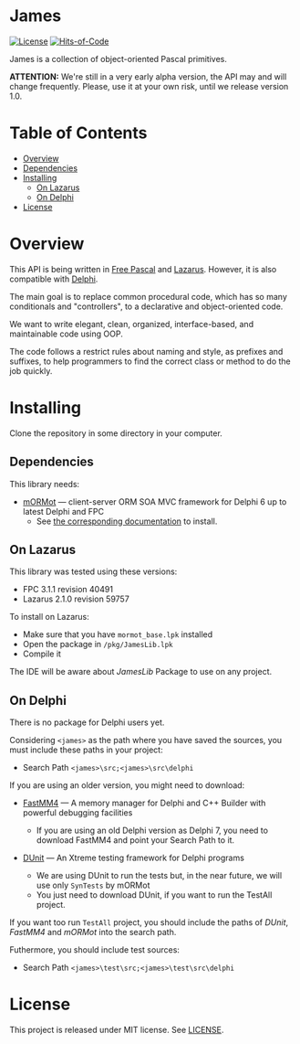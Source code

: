 # James

[![License](https://img.shields.io/badge/license-MIT-green.svg)](https://github.com/mdbs99/james/blob/master/README.md)
[![Hits-of-Code](https://hitsofcode.com/github/mdbs99/james)](https://hitsofcode.com/view/github.com/mdbs99/james)

James is a collection of object-oriented Pascal primitives.

**ATTENTION:** We're still in a very early alpha version, the API may and will change frequently. Please, use it at your own risk, until we release version 1.0.

# Table of Contents

- [Overview](#overview)
- [Dependencies](#dependencies)
- [Installing](#installing)
  - [On Lazarus](#on-lazarus)
  - [On Delphi](#on-delphi)
- [License](#license)

# Overview

This API is being written in [Free Pascal](https://freepascal.org/) and [Lazarus](http://www.lazarus-ide.org/). However, it is also compatible with [Delphi](https://www.embarcadero.com/products/delphi).

The main goal is to replace common procedural code, which has so many conditionals and "controllers", to a declarative and object-oriented code.

We want to write elegant, clean, organized, interface-based, and maintainable code using OOP.

The code follows a restrict rules about naming and style, as prefixes and suffixes, to help programmers to find the correct class or method to do the job quickly.

# Installing

Clone the repository in some directory in your computer.

## Dependencies

This library needs:

- [mORMot](https://github.com/synopse/mORMot) — client-server ORM SOA MVC framework for Delphi 6 up to latest Delphi and FPC
  - See [the corresponding documentation](https://github.com/synopse/mORMot/blob/master/Packages/README.md) to install.

## On Lazarus

This library was tested using these versions: 
- FPC 3.1.1 revision 40491
- Lazarus 2.1.0 revision 59757

To install on Lazarus:
- Make sure that you have `mormot_base.lpk` installed
- Open the package in `/pkg/JamesLib.lpk`
- Compile it

The IDE will be aware about *JamesLib* Package to use on any project.

## On Delphi

There is no package for Delphi users yet.

Considering `<james>` as the path where you have saved the sources, you must include these paths in your project:

- Search Path `<james>\src;<james>\src\delphi`

If you are using an older version, you might need to download:

- [FastMM4](https://github.com/pleriche/FastMM4) — A memory manager for Delphi and C++ Builder with powerful debugging facilities
  - If you are using an old Delphi version as Delphi 7, you need to download FastMM4 and point your Search Path to it.
 
- [DUnit](http://dunit.sourceforge.net/) — An Xtreme testing framework for Delphi programs
  - We are using DUnit to run the tests but, in the near future, we will use only `SynTests` by mORMot
  - You just need to download DUnit, if you want to run the TestAll project.

If you want too run `TestAll` project, you should include the paths of *DUnit*, *FastMM4* and *mORMot* into the search path.

Futhermore, you should include test sources:
- Search Path `<james>\test\src;<james>\test\src\delphi`

# License

This project is released under MIT license. See [LICENSE](LICENSE).